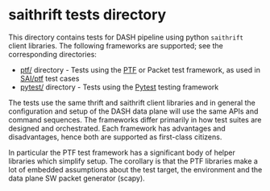 # saithrift tests directory
This directory contains tests for DASH pipeline using python `saithrift` client libraries. The following frameworks are supported; see the corresponding directories:
* [ptf/](ptf) directory - Tests using the [PTF](https://github.com/p4lang/ptf) or Packet test framework, as used in [SAI/ptf](https://github.com/opencomputeproject/SAI/tree/master/ptf) test cases
* [pytest/](pytest/) directory - Tests using the [Pytest](https://docs.pytest.org/en/7.1.x/index.html) testing framework

The tests use the same thrift and saithrift client libraries and in general the configuration and setup of the DASH data plane will use the same APIs and command sequences. The frameworks differ primarily in how test suites are designed and orchestrated. Each framework has advantages and disadvantages, hence both are supported as first-class citizens.

In particular the PTF test framework has a significant body of helper libraries which simplify setup. The corollary is that the PTF libraries make a lot of embedded assumptions about the test target, the environment and the data plane SW packet generator (scapy).